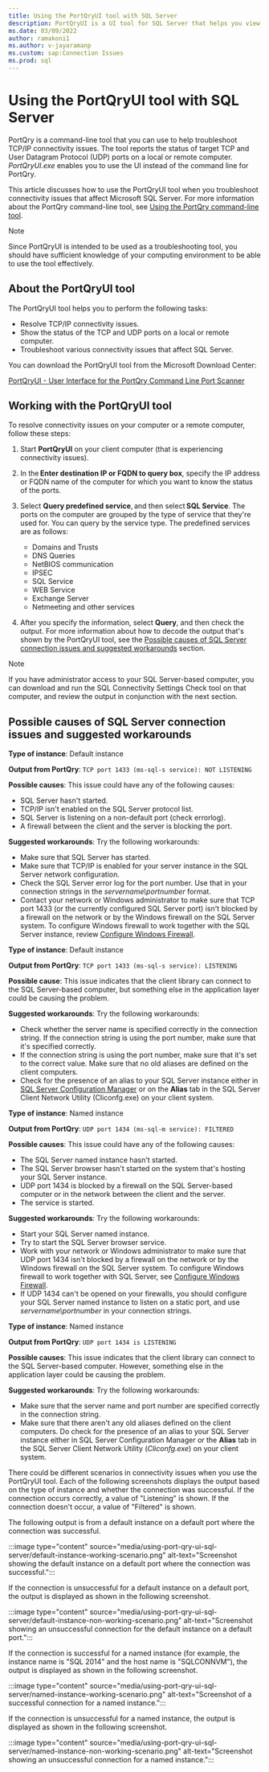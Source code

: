 ```yaml
---
title: Using the PortQryUI tool with SQL Server
description: PortQryUI is a UI tool for SQL Server that helps you view the open ports on a computer that uses the command-line version, Portqry.exe.
ms.date: 03/09/2022
author: ramakoni1
ms.author: v-jayaramanp
ms.custom: sap:Connection Issues
ms.prod: sql
---
```


# Using the PortQryUI tool with SQL Server

PortQry is a command-line tool that you can use to help troubleshoot TCP/IP connectivity issues. The tool reports the status of target TCP and User Datagram Protocol (UDP) ports on a local or remote computer. *PortQryUI.exe* enables you to use the UI instead of the command line for PortQry.

This article discusses how to use the PortQryUI tool when you troubleshoot connectivity issues that affect Microsoft SQL Server. For more information about the PortQry command-line tool, see [Using the PortQry command-line tool](../../../windows-server/networking/portqry-command-line-port-scanner-v2.md).

> [!NOTE]
> Since PortQryUI is intended to be used as a troubleshooting tool, you should have sufficient knowledge of your computing environment to be able to use the tool effectively.

## About the PortQryUI tool

The PortQryUI tool helps you to perform the following tasks:

- Resolve TCP/IP connectivity issues.
- Show the status of the TCP and UDP ports on a local or remote computer.
- Troubleshoot various connectivity issues that affect SQL Server.

You can download the PortQryUI tool from the Microsoft Download Center:

[PortQryUI - User Interface for the PortQry Command Line Port Scanner](https://www.microsoft.com/download/details.aspx?id=24009)

## Working with the PortQryUI tool

To resolve connectivity issues on your computer or a remote computer, follow these steps:

1. Start **PortQryUI** on your client computer (that is experiencing connectivity issues).
1. In the **Enter destination IP or FQDN to query box**, specify the IP address or FQDN name of the computer for which you want to know the status of the ports.
1. Select **Query predefined service**, and then select **SQL Service**.
   The ports on the computer are grouped by the type of service that they're used for. You can query by the service type. The predefined services are as follows:

   - Domains and Trusts
   - DNS Queries
   - NetBIOS communication
   - IPSEC
   - SQL Service
   - WEB Service
   - Exchange Server
   - Netmeeting and other services

1. After you specify the information, select **Query**, and then check the output. For more information about how to decode the output that's shown by the PortQryUI tool, see the [Possible causes of SQL Server connection issues and suggested workarounds](#possible-causes-of-sql-server-connection-issues-and-suggested-workarounds) section.

> [!NOTE]
> If you have administrator access to your SQL Server-based computer, you can download and run the SQL Connectivity Settings Check tool on that computer, and review the output in conjunction with the next section.

## Possible causes of SQL Server connection issues and suggested workarounds

**Type of instance**: Default instance

**Output from PortQry**: `TCP port 1433 (ms-sql-s service): NOT LISTENING`

**Possible causes**: This issue could have any of the following causes:

- SQL Server hasn't started.
- TCP/IP isn't enabled on the SQL Server protocol list.
- SQL Server is listening on a non-default port (check errorlog).
- A firewall between the client and the server is blocking the port.

**Suggested workarounds**: Try the following workarounds:

- Make sure that SQL Server has started.
- Make sure that TCP/IP is enabled for your server instance in the SQL Server network configuration.
- Check the SQL Server error log for the port number. Use that in your connection strings in the *servername\portnumber* format.
- Contact your network or Windows administrator to make sure that TCP port 1433 (or the currently configured SQL Server port) isn't blocked by a firewall on the network or by the Windows firewall on the SQL Server system. To configure Windows firewall to work together with the SQL Server instance, review [Configure Windows Firewall](/sql/sql-server/install/configure-the-windows-firewall-to-allow-sql-server-access?view=sql-server-ver15&preserve-view=true).
  
**Type of instance**: Default instance

**Output from PortQry**: `TCP port 1433 (ms-sql-s service): LISTENING`

**Possible cause**: This issue indicates that the client library can connect to the SQL Server-based computer, but something else in the application layer could be causing the problem.

**Suggested workarounds**: Try the following workarounds:

- Check whether the server name is specified correctly in the connection string. If the connection string is using the port number, make sure that it's specified correctly.
- If the connection string is using the port number, make sure that it's set to the correct value. Make sure that no old aliases are defined on the client computers.
- Check for the presence of an alias to your SQL Server instance either in [SQL Server Configuration Manager](/sql/database-engine/configure-windows/create-or-delete-a-server-alias-for-use-by-a-client) or on the **Alias** tab in the SQL Server Client Network Utility (Cliconfg.exe) on your client system.

**Type of instance**: Named instance

**Output from PortQry**: `UDP port 1434 (ms-sql-m service): FILTERED`

**Possible causes**: This issue could have any of the following causes:

- The SQL Server named instance hasn't started.
- The SQL Server browser hasn't started on the system that's hosting your SQL Server instance.
- UDP port 1434 is blocked by a firewall on the SQL Server-based computer or in the network between the client and the server.
- The service is started.

**Suggested workarounds**: Try the following workarounds:

- Start your SQL Server named instance.
- Try to start the SQL Server browser service.
- Work with your network or Windows administrator to make sure that UDP port 1434 isn't blocked by a firewall on the network or by the Windows firewall on the SQL Server system. To configure Windows firewall to work together with SQL Server, see [Configure Windows Firewall](/sql/sql-server/install/configure-the-windows-firewall-to-allow-sql-server-access?view=sql-server-ver15&preserve-view=true).
- If UDP 1434 can't be opened on your firewalls, you should configure your SQL Server named instance to listen on a static port, and use *servername\portnumber* in your connection strings.

**Type of instance**: Named instance

**Output from PortQry**: `UDP port 1434 is LISTENING`

**Possible causes**: This issue indicates that the client library can connect to the SQL Server-based computer. However, something else in the application layer could be causing the problem.

**Suggested workarounds**: Try the following workarounds:

- Make sure that the server name and port number are specified correctly in the connection string.
- Make sure that there aren't any old aliases defined on the client computers. Do check for the presence of an alias to your SQL Server instance either in SQL Server Configuration Manager or the **Alias** tab in the SQL Server Client Network Utility (*Cliconfg.exe*) on your client system.

There could be different scenarios in connectivity issues when you use the PortQryUI tool. Each of the following screenshots displays the output based on the type of instance and whether the connection was successful. If the connection occurs correctly, a value of "Listening" is shown. If the connection doesn't occur, a value of "Filtered" is shown.

The following output is from a default instance on a default port where the connection was successful.

:::image type="content" source="media/using-port-qry-ui-sql-server/default-instance-working-scenario.png" alt-text="Screenshot showing the default instance on a default port where the connection was successful.":::

If the connection is unsuccessful for a default instance on a default port, the output is displayed as shown in the following screenshot.

:::image type="content" source="media/using-port-qry-ui-sql-server/default-instance-non-working-scenario.png" alt-text="Screenshot showing an unsuccessful connection for the default instance on a default port.":::

If the connection is successful for a named instance (for example, the instance name is "SQL 2014" and the host name is "SQLCONNVM"), the output is displayed as shown in the following screenshot.

:::image type="content" source="media/using-port-qry-ui-sql-server/named-instance-working-scenario.png" alt-text="Screenshot of a successful connection for a named instance.":::

If the connection is unsuccessful for a named instance, the output is displayed as shown in the following screenshot.

:::image type="content" source="media/using-port-qry-ui-sql-server/named-instance-non-working-scenario.png" alt-text="Screenshot showing an unsuccessful connection for a named instance.":::
